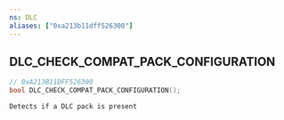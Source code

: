 ```yaml
---
ns: DLC
aliases: ["0xa213b11dff526300"]
---
```

## DLC_CHECK_COMPAT_PACK_CONFIGURATION

```c
// 0xA213B11DFF526300
bool DLC_CHECK_COMPAT_PACK_CONFIGURATION();
```

```
Detects if a DLC pack is present
```

